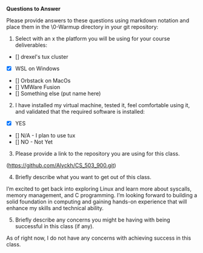 **Questions to Answer**

Please provide answers to these questions using markdown notation and place them in the \0-Warmup directory in your git repository:

1.  Select with an x the platform you will be using for your course deliverables:

   - [] drexel's tux cluster
   - [x] WSL on Windows
   - [] Orbstack on MacOs
   - [] VMWare Fusion
   - [] Something else (put name here)

2.  I have installed my virtual machine, tested it, feel comfortable using it, and validated that the required software is installed:

   - [x] YES
   - [] N/A - I plan to use tux
   - [] NO - Not Yet

3.  Please provide a link to the repository you are using for this class.

   (https://github.com/Alyckh/CS_503_900.git)

4.  Briefly describe what you want to get out of this class.

   I’m excited to get back into exploring Linux and learn more about syscalls, memory management, and C programming. I’m looking forward to building a solid foundation in computing and gaining hands-on experience that will enhance my skills and technical ability.

5.  Briefly describe any concerns you might be having with being successful in this class (if any).

   As of right now, I do not have any concerns with achieving success in this class.
